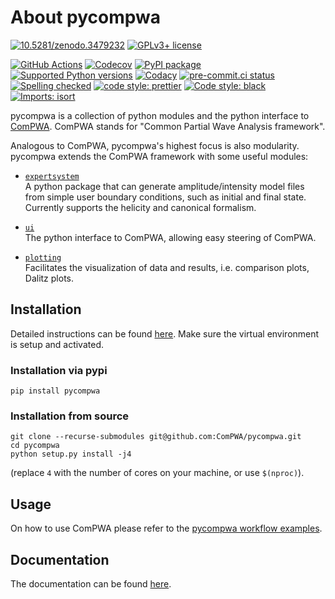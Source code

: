 # About pycompwa

[![10.5281/zenodo.3479232](https://zenodo.org/badge/doi/10.5281/zenodo.3479232.svg)](https://doi.org/10.5281/zenodo.3479232)
[![GPLv3+ license](https://img.shields.io/badge/License-GPLv3+-blue.svg)](https://www.gnu.org/licenses/gpl-3.0-standalone.html)

[![GitHub Actions](https://github.com/ComPWA/pycompwa/actions/workflows/ci-tests.yml/badge.svg)](https://github.com/ComPWA/pycompwa/actions/workflows/ci-tests.yml)
[![Codecov](https://codecov.io/gh/ComPWA/pycompwa/branch/main/graph/badge.svg)](https://codecov.io/gh/ComPWA/pycompwa)
[![PyPI package](https://badge.fury.io/py/pycompwa.svg)](https://badge.fury.io/py/pycompwa)
[![Supported Python versions](https://img.shields.io/pypi/pyversions/pycompwa)](https://pypi.org/project/pycompwa)
[![Codacy](https://api.codacy.com/project/badge/Grade/adb3ab8d774346b2a3c68f5fa3479c08)](https://app.codacy.com/gh/ComPWA/pycompwa?utm_source=github.com&utm_medium=referral&utm_content=ComPWA/pycompwa&utm_campaign=Badge_Grade_Dashboard)
[![pre-commit.ci status](https://results.pre-commit.ci/badge/github/ComPWA/pycompwa/main.svg)](https://results.pre-commit.ci/latest/github/ComPWA/pycompwa/main)
[![Spelling checked](https://img.shields.io/badge/cspell-checked-brightgreen.svg)](https://github.com/streetsidesoftware/cspell/tree/master/packages/cspell)
[![code style: prettier](https://img.shields.io/badge/code_style-prettier-ff69b4.svg?style=flat-square)](https://github.com/prettier/prettier)
[![Code style: black](https://img.shields.io/badge/code%20style-black-000000.svg)](https://github.com/psf/black)
[![Imports: isort](https://img.shields.io/badge/%20imports-isort-%231674b1?style=flat&labelColor=ef8336)](https://pycqa.github.io/isort)

pycompwa is a collection of python modules and the python interface to
[ComPWA](https://github.com/ComPWA/ComPWA). ComPWA stands for "Common Partial
Wave Analysis framework".

Analogous to ComPWA, pycompwa's highest focus is also modularity. pycompwa
extends the ComPWA framework with some useful modules:

- [`expertsystem`](https://compwa.github.io/api/pycompwa.expertsystem.html)<br>
  A python package that can generate amplitude/intensity model files from
  simple user boundary conditions, such as initial and final state. Currently
  supports the helicity and canonical formalism.

- [`ui`](https://compwa.github.io/api/pycompwa.ui.html)<br> The python
  interface to ComPWA, allowing easy steering of ComPWA.

- [`plotting`](https://compwa.github.io/api/pycompwa.plotting.html)<br>
  Facilitates the visualization of data and results, i.e. comparison plots,
  Dalitz plots.

## Installation

Detailed instructions can be found
[here](https://compwa.github.io/install.html). Make sure the virtual
environment is setup and activated.

### Installation via pypi

```shell
pip install pycompwa
```

### Installation from source

```shell
git clone --recurse-submodules git@github.com:ComPWA/pycompwa.git
cd pycompwa
python setup.py install -j4
```

(replace `4` with the number of cores on your machine, or use `$(nproc)`).

## Usage

On how to use ComPWA please refer to the
[pycompwa workflow examples](https://compwa.github.io/usage/workflow.html).

## Documentation

The documentation can be found [here](https://compwa.github.io/).
